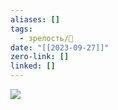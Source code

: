 ```yaml
---
aliases: []
tags:
  - зрелость/🌱
date: "[[2023-09-27]]"
zero-link: []
linked: []
---
```

![](screen%201058.png)